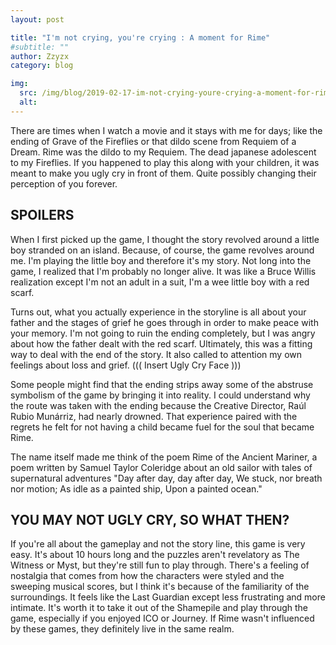 ```yaml
---
layout: post

title: "I'm not crying, you're crying : A moment for Rime"
#subtitle: ""
author: Zzyzx
category: blog

img:
  src: /img/blog/2019-02-17-im-not-crying-youre-crying-a-moment-for-rime/image1.jpg
  alt:
---
```


There are times when I watch a movie and it stays with me for days; like the ending of Grave of the Fireflies or that dildo scene from Requiem of a Dream. Rime was the dildo to my Requiem. The dead japanese adolescent to my Fireflies. If you happened to play this along with your children, it was meant to make you ugly cry in front of them. Quite possibly changing their perception of you forever.
<div class="mb-5"></div>

## SPOILERS

When I first picked up the game, I thought the story revolved around a little boy stranded on an island. Because, of course, the game revolves around me. I'm playing the little boy and therefore it's my story. Not long into the game, I realized that I'm probably no longer alive. It was like a Bruce Willis realization except I'm not an adult in a suit, I'm a wee little boy with a red scarf.

Turns out, what you actually experience in the storyline is all about your father and the stages of grief he goes through in order to make peace with your memory. I'm not going to ruin the ending completely, but I was angry about how the father dealt with the red scarf. Ultimately, this was a fitting way to deal with the end of the story. It also called to attention my own feelings about loss and grief. ((( Insert Ugly Cry Face )))

Some people might find that the ending strips away some of the abstruse symbolism of the game by bringing it into reality. I could understand why the route was taken with the ending because the Creative Director, Raúl Rubio Munárriz, had nearly drowned. That experience paired with the regrets he felt for not having a child became fuel for the soul that became Rime.

The name itself made me think of the poem Rime of the Ancient Mariner, a poem written by Samuel Taylor Coleridge about an old sailor with tales of supernatural adventures "Day after day, day after day, We stuck, nor breath nor motion; As idle as a painted ship, Upon a painted ocean."
<div class="mb-5"></div>

## YOU MAY NOT UGLY CRY, SO WHAT THEN?

If you're all about the gameplay and not the story line, this game is very easy. It's about 10 hours long and the puzzles aren't revelatory as The Witness or Myst, but they're still fun to play through. There's a feeling of nostalgia that comes from how the characters were styled and the sweeping musical scores, but I think it's because of the familiarity of the surroundings. It feels like the Last Guardian except less frustrating and more intimate. It's worth it to take it out of the Shamepile and play through the game, especially if you enjoyed ICO or Journey. If Rime wasn't influenced by these games, they definitely live in the same realm.
